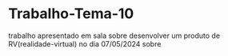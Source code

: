 # Trabalho-Tema-10
trabalho apresentado em sala sobre desenvolver um produto de RV(realidade-virtual)  no dia 07/05/2024 sobre
